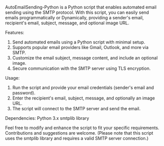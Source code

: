 AutoEmailSending-Python is a Python script that enables automated email sending using the SMTP 
protocol. With this script, you can easily send emails programmatically or Dynamically, providing a 
sender's email, recipient's email, subject, message, and optional image URL.

Features:
1. Send automated emails using a Python script with minimal setup.
2. Supports popular email providers like Gmail, Outlook, and more via SMTP.
3. Customize the email subject, message content, and include an optional image.
4. Secure communication with the SMTP server using TLS encryption.

Usage:
1. Run the script and provide your email credentials (sender's email and password).
2. Enter the recipient's email, subject, message, and optionally an image URL.
3. The script will connect to the SMTP server and send the email.

Dependencies:
Python 3.x
smtplib library

Feel free to modify and enhance the script to fit your specific requirements. 
Contributions and suggestions are welcome. (Please note that this script uses the 
smtplib library and requires a valid SMTP server connection.)
